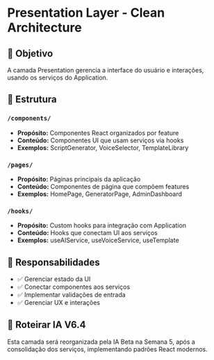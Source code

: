 # Presentation Layer - Clean Architecture

## 🎯 Objetivo
A camada Presentation gerencia a interface do usuário e interações, usando os serviços do Application.

## 📁 Estrutura

### `/components/`
- **Propósito:** Componentes React organizados por feature
- **Conteúdo:** Componentes UI que usam serviços via hooks
- **Exemplos:** ScriptGenerator, VoiceSelector, TemplateLibrary

### `/pages/`
- **Propósito:** Páginas principais da aplicação
- **Conteúdo:** Componentes de página que compõem features
- **Exemplos:** HomePage, GeneratorPage, AdminDashboard

### `/hooks/`
- **Propósito:** Custom hooks para integração com Application
- **Conteúdo:** Hooks que conectam UI aos serviços
- **Exemplos:** useAIService, useVoiceService, useTemplate

## 🎨 Responsabilidades
- ✅ Gerenciar estado da UI
- ✅ Conectar componentes aos serviços
- ✅ Implementar validações de entrada
- ✅ Gerenciar UX e interações

## 🎯 Roteirar IA V6.4
Esta camada será reorganizada pela IA Beta na Semana 5, após a consolidação dos serviços, implementando padrões React modernos. 
